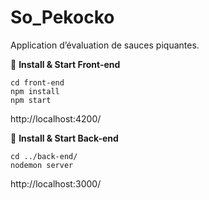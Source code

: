 # So_Pekocko
Application d’évaluation de sauces piquantes.

 🚀 **Install & Start Front-end**

	cd front-end
	npm install
	npm start

 http://localhost:4200/
 
 🚀 **Install & Start Back-end**

	cd ../back-end/
	nodemon server

http://localhost:3000/

